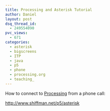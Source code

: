 ```yaml
---
title: Processing and Asterisk Tutorial
author: Daniel
layout: post
dsq_thread_id:
  - 249554090
pvc_views:
  - 671
categories:
  - asterisk
  - bigscreens
  - ITP
  - java
  - p5
  - phone
  - processing.org
  - teaching_
---
```

<p>How to connect to <a href="http://www.processing.org">Processing</a> from a phone call:</p>
<p><a href="http://www.shiffman.net/p5/asterisk">http://www.shiffman.net/p5/asterisk</a></p>
